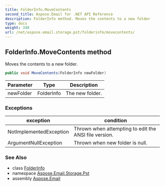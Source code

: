 ```yaml
---
title: FolderInfo.MoveContents
second_title: Aspose.Email for .NET API Reference
description: FolderInfo method. Moves the contents to a new folder
type: docs
weight: 340
url: /net/aspose.email.storage.pst/folderinfo/movecontents/
---
```

## FolderInfo.MoveContents method

Moves the contents to a new folder.

```csharp
public void MoveContents(FolderInfo newFolder)
```

| Parameter | Type | Description |
| --- | --- | --- |
| newFolder | FolderInfo | The new folder. |

### Exceptions

| exception | condition |
| --- | --- |
| NotImplementedException | Thrown when attempting to edit the ANSI file version. |
| ArgumentNullException | Thrown when new folder is null. |

### See Also

* class [FolderInfo](../)
* namespace [Aspose.Email.Storage.Pst](../../folderinfo/)
* assembly [Aspose.Email](../../../)


